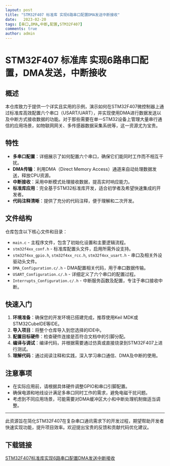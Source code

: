 ```yaml
---
layout: post
title: "STM32F407 标准库 实现6路串口配置DMA发送中断接收"
date:   2023-02-20
tags: [串口,DMA,中断,配置,STM32F407]
comments: true
author: admin
---
```

# STM32F407 标准库 实现6路串口配置，DMA发送，中断接收

## 概述

本仓库致力于提供一个详实且实用的示例，演示如何在STM32F407微控制器上通过标准库高效配置六个串口（USART/UART），并实现使用DMA进行数据发送以及中断方式接收数据的功能。对于那些需要在单一STM32设备上管理大量串行通信的应用场景，如物联网网关、多传感器数据采集系统等，这一资源尤为宝贵。

## 特性

- **多串口配置**：详细展示了如何配置六个串口，确保它们能同时工作而不相互干扰。
- **DMA传输**：利用DMA（Direct Memory Access）通道来自动处理数据发送，释放CPU资源。
- **中断接收**：采用中断模式处理接收数据，提高实时响应能力。
- **标准库应用**：完全基于STM32标准库开发，适合初学者及希望快速集成的开发者。
- **代码注释清晰**：提供了充分的代码注释，便于理解和二次开发。

## 文件结构

仓库包含以下核心文件和目录：

- `main.c` - 主程序文件，包含了初始化设置和主要逻辑流程。
- `stm32f4xx_conf.h` - 标准库配置头文件，启用所需外设支持。
- `stm32f4xx_gpio.h`, `stm32f4xx_rcc.h`, `stm32f4xx_usart.h` - 串口及相关外设驱动头文件。
- `DMA_Configuration.c/.h` - DMA配置相关代码，用于串口数据传输。
- `USART_Configuration.c/.h` - 详细定义了六个串口的配置过程。
- `Interrupts_Configuration.c/.h` - 中断服务函数及配置，专注于串口接收中断。

## 快速入门

1. **环境准备**：确保您的开发环境已搭建完成，推荐使用Keil MDK或STM32CubeIDE等IDE。
2. **导入项目**：将整个仓库导入到您选择的IDE中。
3. **配置目标硬件**：检查硬件连接是否符合文档中的引脚分配。
4. **编译与调试**：编译代码，并根据需要通过仿真或直接烧录到STM32F407上进行测试。
5. **理解代码**：通过阅读注释和实践，深入学习串口通信、DMA及中断的使用。

## 注意事项

- 在实际应用前，请根据具体硬件调整GPIO和串口引脚配置。
- 确保电源和地线设计满足多串口同时工作的需求，避免电磁干扰问题。
- 考虑到不同应用场景，可能需要对DMA缓冲区大小和中断处理机制做适当调整。

---

此资源旨在简化STM32F407在复杂串口通讯需求下的开发过程，期望帮助开发者快速实现功能，提升项目效率。欢迎提出宝贵的反馈和贡献代码优化建议。

## 下载链接

[STM32F407标准库实现6路串口配置DMA发送中断接收](https://pan.quark.cn/s/9a4fedbbfd39)